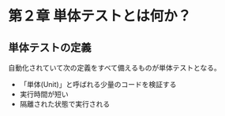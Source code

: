 # 第２章 単体テストとは何か？

## 単体テストの定義

自動化されていて次の定義をすべて備えるものが単体テストとなる。

- 「単体(Unit)」と呼ばれる少量のコードを検証する
- 実行時間が短い
- 隔離された状態で実行される
